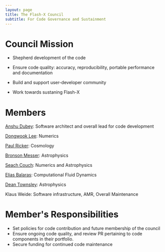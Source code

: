 ```yaml
---
layout: page
title: The Flash-X Council
subtitle: For Code Governance and Sustainment 
---
```


# Council Mission

- Shepherd development of the code

- Ensure code quality: accuracy, reproducibility, portable performance
and documentation

- Build and support user-developer community

- Work towards sustaning Flash-X


# Members

[Anshu Dubey](https://www.anl.gov/profile/anshu-dubey): Software
architect and overall lead for code development


[Dongwook Lee](https://users.soe.ucsc.edu/~dongwook/): Numerics

[Paul Ricker](https://astro.illinois.edu/directory/profile/pmricker): Cosmology

[Bronson Messer](https://www.olcf.ornl.gov/directory/staff-member/bronson-messer/):
Astrophysics 

[Seach Couch](https://pa.msu.edu/profile/couch/): Numerics and Astrophysics

[Elias Balaras](https://www.seas.gwu.edu/elias-balaras): Computational
Fluid Dynamics

[Dean Townsley](https://physics.ua.edu/people/dean-townsley/): Astrophysics

Klaus Weide: Software infrastructure, AMR, Overall Maintenance


# Member's Responsibilities

- Set policies for code contribution and future membership of the council
- Ensure ongoing code quality, and review PR pertaining to code
components in their portfolio.
- Secure funding for continued code maintenance
